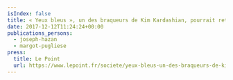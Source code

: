 ```yaml
---
isIndex: false
title: « Yeux bleus », un des braqueurs de Kim Kardashian, pourrait retourner en prison
date: 2017-12-12T11:24:24+00:00
publications_persons:
  - joseph-hazan
  - margot-pugliese
press:
  title: Le Point
  url: https://www.lepoint.fr/societe/yeux-bleus-un-des-braqueurs-de-kim-kardashian-pourrait-retourner-en-prison-12-12-2017-2179035_23.php
---
```

